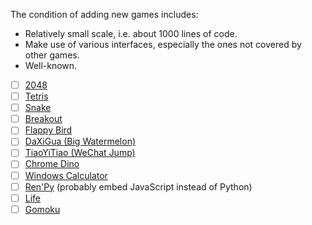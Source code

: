 The condition of adding new games includes:

* Relatively small scale, i.e. about 1000 lines of code.
* Make use of various interfaces, especially the ones not covered by other games.
* Well-known.

- [ ] [2048](https://github.com/gabrielecirulli/2048)
- [ ] [Tetris](https://en.wikipedia.org/wiki/Tetris)
- [ ] [Snake](https://en.wikipedia.org/wiki/Snake_(video_game_genre))
- [ ] [Breakout](https://en.wikipedia.org/wiki/Breakout_(video_game))
- [ ] [Flappy Bird](https://en.wikipedia.org/wiki/Flappy_Bird)
- [ ] [DaXiGua (Big Watermelon)](https://github.com/liyupi/daxigua)
- [ ] [TiaoYiTiao (WeChat Jump)](https://zh.wikipedia.org/wiki/%E8%B7%B3%E4%B8%80%E8%B7%B3)
- [ ] [Chrome Dino](https://en.wikipedia.org/wiki/Dinosaur_Game)
- [ ] [Windows Calculator](https://en.wikipedia.org/wiki/Windows_Calculator)
- [ ] [Ren'Py](https://www.renpy.org/) (probably embed JavaScript instead of Python)
- [ ] [Life](https://en.wikipedia.org/wiki/Conway%27s_Game_of_Life)
- [ ] [Gomoku](https://en.wikipedia.org/wiki/Gomoku)